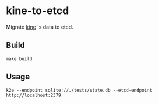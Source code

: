 # kine-to-etcd

Migrate [kine](https://github.com/k3s-io/kine) 's data to etcd.

## Build

```
make build
```

## Usage

```
k2e --endpoint sqlite://./tests/state.db --etcd-endpoint http://localhost:2379
```